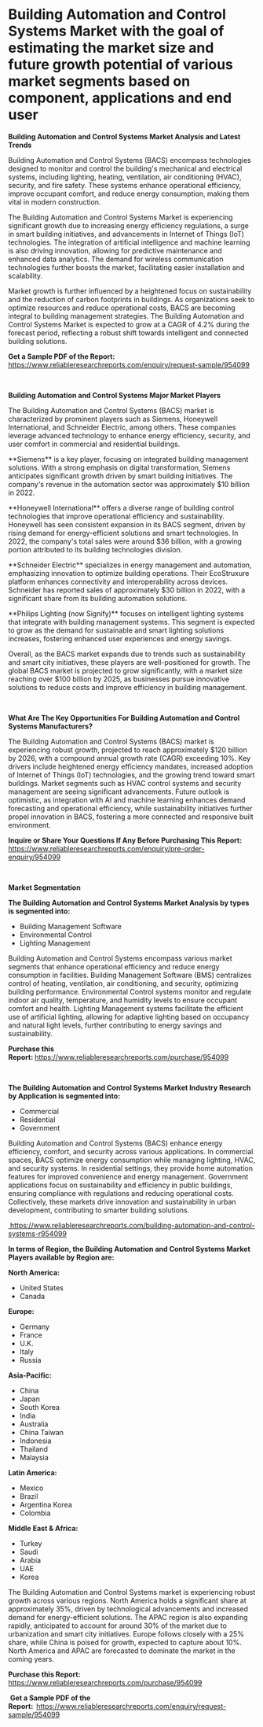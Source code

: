 <p><h1>Building Automation and Control Systems Market with the goal of estimating the market size and future growth potential of various market segments based on component, applications and end user</h1></p><p><strong>Building Automation and Control Systems Market Analysis and Latest Trends</strong></p>
<p><p>Building Automation and Control Systems (BACS) encompass technologies designed to monitor and control the building's mechanical and electrical systems, including lighting, heating, ventilation, air conditioning (HVAC), security, and fire safety. These systems enhance operational efficiency, improve occupant comfort, and reduce energy consumption, making them vital in modern construction.</p><p>The Building Automation and Control Systems Market is experiencing significant growth due to increasing energy efficiency regulations, a surge in smart building initiatives, and advancements in Internet of Things (IoT) technologies. The integration of artificial intelligence and machine learning is also driving innovation, allowing for predictive maintenance and enhanced data analytics. The demand for wireless communication technologies further boosts the market, facilitating easier installation and scalability.</p><p>Market growth is further influenced by a heightened focus on sustainability and the reduction of carbon footprints in buildings. As organizations seek to optimize resources and reduce operational costs, BACS are becoming integral to building management strategies. The Building Automation and Control Systems Market is expected to grow at a CAGR of 4.2% during the forecast period, reflecting a robust shift towards intelligent and connected building solutions.</p></p>
<p><strong>Get a Sample PDF of the Report:&nbsp;</strong> <a href="https://www.reliableresearchreports.com/enquiry/request-sample/954099?utm_campaign=7&utm_medium=2&utm_source=Github&utm_content=ia&utm_term=18042025&utm_id=building-automation-and-control-systems">https://www.reliableresearchreports.com/enquiry/request-sample/954099</a></p>
<p>&nbsp;</p>
<p><strong>Building Automation and Control Systems Major Market Players</strong></p>
<p><p>The Building Automation and Control Systems (BACS) market is characterized by prominent players such as Siemens, Honeywell International, and Schneider Electric, among others. These companies leverage advanced technology to enhance energy efficiency, security, and user comfort in commercial and residential buildings.</p><p>**Siemens** is a key player, focusing on integrated building management solutions. With a strong emphasis on digital transformation, Siemens anticipates significant growth driven by smart building initiatives. The company's revenue in the automation sector was approximately $10 billion in 2022.</p><p>**Honeywell International** offers a diverse range of building control technologies that improve operational efficiency and sustainability. Honeywell has seen consistent expansion in its BACS segment, driven by rising demand for energy-efficient solutions and smart technologies. In 2022, the company's total sales were around $36 billion, with a growing portion attributed to its building technologies division.</p><p>**Schneider Electric** specializes in energy management and automation, emphasizing innovation to optimize building operations. Their EcoStruxure platform enhances connectivity and interoperability across devices. Schneider has reported sales of approximately $30 billion in 2022, with a significant share from its building automation solutions.</p><p>**Philips Lighting (now Signify)** focuses on intelligent lighting systems that integrate with building management systems. This segment is expected to grow as the demand for sustainable and smart lighting solutions increases, fostering enhanced user experiences and energy savings.</p><p>Overall, as the BACS market expands due to trends such as sustainability and smart city initiatives, these players are well-positioned for growth. The global BACS market is projected to grow significantly, with a market size reaching over $100 billion by 2025, as businesses pursue innovative solutions to reduce costs and improve efficiency in building management.</p></p>
<p>&nbsp;</p>
<p><strong>What Are The Key Opportunities For Building Automation and Control Systems Manufacturers?</strong></p>
<p><p>The Building Automation and Control Systems (BACS) market is experiencing robust growth, projected to reach approximately $120 billion by 2026, with a compound annual growth rate (CAGR) exceeding 10%. Key drivers include heightened energy efficiency mandates, increased adoption of Internet of Things (IoT) technologies, and the growing trend toward smart buildings. Market segments such as HVAC control systems and security management are seeing significant advancements. Future outlook is optimistic, as integration with AI and machine learning enhances demand forecasting and operational efficiency, while sustainability initiatives further propel innovation in BACS, fostering a more connected and responsive built environment.</p></p>
<p><strong>Inquire or Share Your Questions If Any Before Purchasing This Report:</strong> <a href="https://www.reliableresearchreports.com/enquiry/pre-order-enquiry/954099?utm_campaign=7&utm_medium=2&utm_source=Github&utm_content=ia&utm_term=18042025&utm_id=building-automation-and-control-systems">https://www.reliableresearchreports.com/enquiry/pre-order-enquiry/954099</a></p>
<p>&nbsp;</p>
<p><strong>Market Segmentation</strong></p>
<p><strong>The Building Automation and Control Systems Market Analysis by types is segmented into:</strong></p>
<p><ul><li>Building Management Software</li><li>Environmental Control</li><li>Lighting Management</li></ul></p>
<p><p>Building Automation and Control Systems encompass various market segments that enhance operational efficiency and reduce energy consumption in facilities. Building Management Software (BMS) centralizes control of heating, ventilation, air conditioning, and security, optimizing building performance. Environmental Control systems monitor and regulate indoor air quality, temperature, and humidity levels to ensure occupant comfort and health. Lighting Management systems facilitate the efficient use of artificial lighting, allowing for adaptive lighting based on occupancy and natural light levels, further contributing to energy savings and sustainability.</p></p>
<p><strong>Purchase this Report:&nbsp;</strong><a href="https://www.reliableresearchreports.com/purchase/954099?utm_campaign=7&utm_medium=2&utm_source=Github&utm_content=ia&utm_term=18042025&utm_id=building-automation-and-control-systems">https://www.reliableresearchreports.com/purchase/954099</a></p>
<p>&nbsp;</p>
<p><strong>The Building Automation and Control Systems Market Industry Research by Application is segmented into:</strong></p>
<p><ul><li>Commercial</li><li>Residential</li><li>Government</li></ul></p>
<p><p>Building Automation and Control Systems (BACS) enhance energy efficiency, comfort, and security across various applications. In commercial spaces, BACS optimize energy consumption while managing lighting, HVAC, and security systems. In residential settings, they provide home automation features for improved convenience and energy management. Government applications focus on sustainability and efficiency in public buildings, ensuring compliance with regulations and reducing operational costs. Collectively, these markets drive innovation and sustainability in urban development, contributing to smarter building solutions.</p></p>
<p><a href="https://www.reliableresearchreports.com/building-automation-and-control-systems-r954099?utm_campaign=7&utm_medium=2&utm_source=Github&utm_content=ia&utm_term=18042025&utm_id=building-automation-and-control-systems">&nbsp;https://www.reliableresearchreports.com/building-automation-and-control-systems-r954099</a></p>
<p><strong>In terms of Region, the Building Automation and Control Systems Market Players available by Region are:</strong></p>
<p>
    <p> <strong> North America: </strong>
        <ul>
            <li>United States</li>
            <li>Canada</li>
        </ul>
        </p> 
    <p> <strong> Europe: </strong>
        <ul>
            <li>Germany</li>
            <li>France</li>
            <li>U.K.</li>
            <li>Italy</li>
            <li>Russia</li>
        </ul>
        </p> 
    <p> <strong> Asia-Pacific: </strong>
        <ul>
            <li>China</li>
            <li>Japan</li>
            <li>South Korea</li>
            <li>India</li>
            <li>Australia</li>
            <li>China Taiwan</li>
            <li>Indonesia</li>
            <li>Thailand</li>
            <li>Malaysia</li>
        </ul>
        </p> 
    <p> <strong> Latin America: </strong>
        <ul>
            <li>Mexico</li>
            <li>Brazil</li>
            <li>Argentina Korea</li>
            <li>Colombia</li>
        </ul>
        </p> 
    <p> <strong> Middle East & Africa: </strong>
        <ul>
            <li>Turkey</li>
            <li>Saudi</li>
            <li>Arabia</li>
            <li>UAE</li>
            <li>Korea</li>
        </ul>
    </p>
    </p>
<p><p>The Building Automation and Control Systems market is experiencing robust growth across various regions. North America holds a significant share at approximately 35%, driven by technological advancements and increased demand for energy-efficient solutions. The APAC region is also expanding rapidly, anticipated to account for around 30% of the market due to urbanization and smart city initiatives. Europe follows closely with a 25% share, while China is poised for growth, expected to capture about 10%. North America and APAC are forecasted to dominate the market in the coming years.</p></p>
<p><strong>Purchase this Report: </strong><a href="https://www.reliableresearchreports.com/purchase/954099?utm_campaign=7&utm_medium=2&utm_source=Github&utm_content=ia&utm_term=18042025&utm_id=building-automation-and-control-systems">https://www.reliableresearchreports.com/purchase/954099</a></p>
<p>&nbsp;<strong>Get a Sample PDF of the Report:&nbsp;&nbsp;</strong><a href="https://www.reliableresearchreports.com/enquiry/request-sample/954099?utm_campaign=7&utm_medium=2&utm_source=Github&utm_content=ia&utm_term=18042025&utm_id=building-automation-and-control-systems">https://www.reliableresearchreports.com/enquiry/request-sample/954099</a></p>
<p><strong></strong></p>
<p><p></p><p></p><p></p></p>